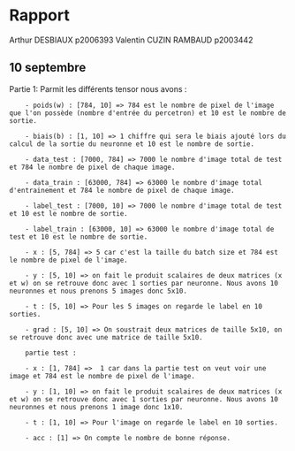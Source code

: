 # Rapport
Arthur DESBIAUX p2006393
Valentin CUZIN RAMBAUD p2003442
## 10 septembre

Partie 1:
    Parmit les différents tensor nous avons :

        - poids(w) : [784, 10] => 784 est le nombre de pixel de l'image que l'on possède (nombre d'entrée du percetron) et 10 est le nombre de sortie.

        - biais(b) : [1, 10] => 1 chiffre qui sera le biais ajouté lors du calcul de la sortie du neuronne et 10 est le nombre de sortie.

        - data_test : [7000, 784] => 7000 le nombre d'image total de test et 784 le nombre de pixel de chaque image.

        - data_train : [63000, 784] => 63000 le nombre d'image total d'entrainement et 784 le nombre de pixel de chaque image.

        - label_test : [7000, 10] => 7000 le nombre d'image total de test et 10 est le nombre de sortie.

        - label_train : [63000, 10] => 63000 le nombre d'image total de test et 10 est le nombre de sortie.

        - x : [5, 784] => 5 car c'est la taille du batch size et 784 est  le nombre de pixel de l'image.

        - y : [5, 10] => on fait le produit scalaires de deux matrices (x et w) on se retrouve donc avec 1 sorties par neuronne. Nous avons 10 neuronnes et nous prenons 5 images donc 5x10. 

        - t : [5, 10] => Pour les 5 images on regarde le label en 10 sorties.

        - grad : [5, 10] => On soustrait deux matrices de taille 5x10, on se retrouve donc avec une matrice de taille 5x10.

        partie test :

        - x : [1, 784] =>  1 car dans la partie test on veut voir une image et 784 est le nombre de pixel de l'image.

        - y : [1, 10] => on fait le produit scalaires de deux matrices (x et w) on se retrouve donc avec 1 sorties par neuronne. Nous avons 10 neuronnes et nous prenons 1 image donc 1x10. 

        - t : [1, 10] => Pour l'image on regarde le label en 10 sorties.

        - acc : [1] => On compte le nombre de bonne réponse.


